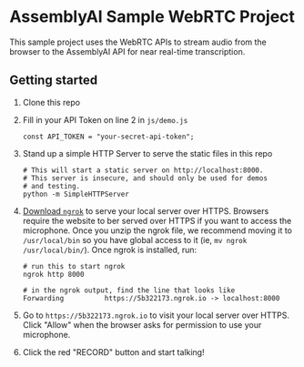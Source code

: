 # AssemblyAI Sample WebRTC Project

This sample project uses the WebRTC APIs to stream audio from the browser to the AssemblyAI API for near real-time transcription.

## Getting started

1. Clone this repo
1. Fill in your API Token on line 2 in `js/demo.js`

    ```
    const API_TOKEN = "your-secret-api-token";
    ```

1. Stand up a simple HTTP Server to serve the static files in this repo

    ```
    # This will start a static server on http://localhost:8000.
    # This server is insecure, and should only be used for demos
    # and testing.
    python -m SimpleHTTPServer
    ```

1. [Download `ngrok`](https://ngrok.com/download) to serve your local server over HTTPS. Browsers require the website to ber served over HTTPS if you want to access the microphone. Once you unzip the ngrok file, we recommend moving it to `/usr/local/bin` so you have global access to it (ie, `mv ngrok /usr/local/bin/`). Once ngrok is installed, run:

    ```
    # run this to start ngrok
    ngrok http 8000

    # in the ngrok output, find the line that looks like
    Forwarding          https://5b322173.ngrok.io -> localhost:8000
    ```

1. Go to `https://5b322173.ngrok.io` to visit your local server over HTTPS. Click "Allow" when the browser asks for permission to use your microphone.

1. Click the red "RECORD" button and start talking!

